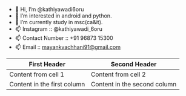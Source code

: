 - 👋 Hi, I’m @kathiyawadi6oru
- 👀 I’m interested in android and python.
- 🌱 I’m currently study in msc(ca&it).
- 📫 Instagram :: @kathiyawadi_6oru
- 📫 Contact Number :: +91 96873 15300
- 📫 Email :: mayankvachhani91@gmail.com
      
First Header | Second Header
------------ | -------------
Content from cell 1 | Content from cell 2
Content in the first column | Content in the second column
<!---
kathiyawadi6oru/kathiyawadi6oru is a ✨ special ✨ repository because its `README.md` (this file) appears on your GitHub profile.
You can click the Preview link to take a look at your changes.
--->
